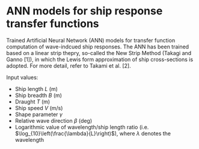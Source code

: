 # ANN models for ship response transfer functions
Trained Artificial Neural Network (ANN) models for transfer function computation of wave-indcued ship responses.
The ANN has been trained based on a linear strip thepry, so-called the New Strip Method (Takagi and Ganno [1]), in which the Lewis form approximation of ship cross-sections is adopted.
For more detail, refer to Takami et al. [2].

Input values:
- Ship length $L$ (m)
- Ship breadth $B$ (m)
- Draught $T$ (m)
- Ship speed $V$ (m/s)
- Shape parameter $\gamma$
- Relative wave direction $\beta$ (deg)
- Logarithmic value of wavelength/ship length ratio (i.e. $\log_{10}\left(\frac{\lambda}{L}\right)$), where $\lambda$ denotes the wavelength
